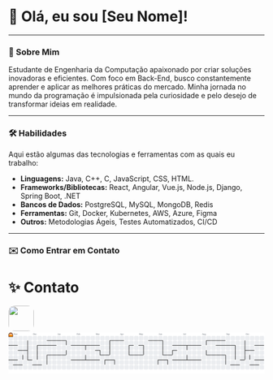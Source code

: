 # 👋 Olá, eu sou [Seu Nome]!

---

### 🚀 Sobre Mim

Estudante de Engenharia da Computação apaixonado por criar soluções inovadoras e eficientes. Com foco em Back-End, busco constantemente aprender e aplicar as melhores práticas do mercado. Minha jornada no mundo da programação é impulsionada pela curiosidade e pelo desejo de transformar ideias em realidade.

---

### 🛠️ Habilidades

Aqui estão algumas das tecnologias e ferramentas com as quais eu trabalho:

* **Linguagens:** Java, C++, C, JavaScript, CSS, HTML.
* **Frameworks/Bibliotecas:** React, Angular, Vue.js, Node.js, Django, Spring Boot, .NET
* **Bancos de Dados:** PostgreSQL, MySQL, MongoDB, Redis
* **Ferramentas:** Git, Docker, Kubernetes, AWS, Azure, Figma
* **Outros:** Metodologias Ágeis, Testes Automatizados, CI/CD

---

### ✉️ Como Entrar em Contato

# ✨ Contato

<a href="https://www.linkedin.com/in/seu-perfil" target="_blank">
  <img src="https://cdn.jsdelivr.net/gh/devicons/devicon/icons/linkedin/linkedin-original.svg"
       width="50" height="50"
       style="transition: transform 0.3s, box-shadow 0.3s; cursor: pointer; border-radius: 12px;"
       onmouseover="this.style.transform='scale(1.2)'; this.style.boxShadow='0 4px 8px rgba(0, 0, 0, 0.3)'"
       onmouseout="this.style.transform='scale(1)'; this.style.boxShadow='none'">
</a>



<!-- Gráfico de contribuições -->
<picture>
    <source media="(prefers-color-scheme: dark)" srcset="https://raw.githubusercontent.com/zeneiltongpdev/zeneiltongpdev/output/pacman-contribution-graph-dark.svg">
    <source media="(prefers-color-scheme: light)" srcset="https://raw.githubusercontent.com/zeneiltongpdev/zeneiltongpdev/output/pacman-contribution-graph.svg">
    <img alt="Pacman Contribution Graph" src="https://raw.githubusercontent.com/zeneiltongpdev/zeneiltongpdev/output/pacman-contribution-graph.svg" style="visibility:visible;max-width:100%;">
</picture>
